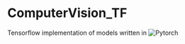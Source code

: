 # ComputerVision_TF

Tensorflow implementation of models written in ![Pytorch](https://github.com/yk287/Computer-Vision)
